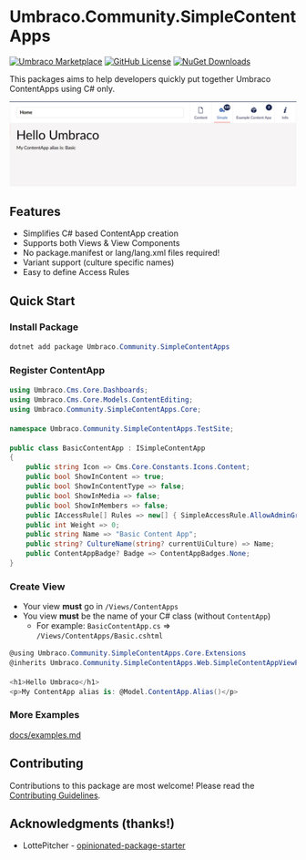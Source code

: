 # Umbraco.Community.SimpleContentApps

[![Umbraco Marketplace](https://img.shields.io/badge/Umbraco-Marketplace-%233544B1?style=flat&logo=umbraco)](https://marketplace.umbraco.com/package/umbraco.community.simplecontentapps)
[![GitHub License](https://img.shields.io/github/license/jcdcdev/Umbraco.Community.SimpleContentApps?color=8AB803&label=License&logo=github)](https://github.com/jcdcdev/Umbraco.Community.SimpleContentApps/blob/main/LICENSE)
[![NuGet Downloads](https://img.shields.io/nuget/dt/Umbraco.Community.SimpleContentApps?color=cc9900&label=Downloads&logo=nuget)](https://www.nuget.org/packages/Umbraco.Community.SimpleContentApps/)

This packages aims to help developers quickly put together Umbraco ContentApps using C# only.

![Basic ContentApp in the Umbraco Office](https://raw.githubusercontent.com/jcdcdev/Umbraco.Community.SimpleContentApps/main/docs/screenshot.png)

## Features
- Simplifies C# based ContentApp creation
- Supports both Views & View Components
- No package.manifest or lang/lang.xml files required!
- Variant support (culture specific names)
- Easy to define Access Rules

## Quick Start

### Install Package
```csharp
dotnet add package Umbraco.Community.SimpleContentApps 
```

### Register ContentApp

```csharp
using Umbraco.Cms.Core.Dashboards;
using Umbraco.Cms.Core.Models.ContentEditing;
using Umbraco.Community.SimpleContentApps.Core;

namespace Umbraco.Community.SimpleContentApps.TestSite;

public class BasicContentApp : ISimpleContentApp
{
    public string Icon => Cms.Core.Constants.Icons.Content;
    public bool ShowInContent => true;
    public bool ShowInContentType => false;
    public bool ShowInMedia => false;
    public bool ShowInMembers => false;
    public IAccessRule[] Rules => new[] { SimpleAccessRule.AllowAdminGroup };
    public int Weight => 0;
    public string Name => "Basic Content App";
    public string? CultureName(string? currentUiCulture) => Name;
    public ContentAppBadge? Badge => ContentAppBadges.None;
}
```

### Create View

- Your view **must** go in `/Views/ContentApps`
- You view **must** be the name of your C# class (without `ContentApp`)
  - For example: `BasicContentApp.cs` => `/Views/ContentApps/Basic.cshtml`

```csharp
@using Umbraco.Community.SimpleContentApps.Core.Extensions
@inherits Umbraco.Community.SimpleContentApps.Web.SimpleContentAppViewPage

<h1>Hello Umbraco</h1>
<p>My ContentApp alias is: @Model.ContentApp.Alias()</p>
```

### More Examples

[docs/examples.md](https://github.com/jcdcdev/Umbraco.Community.SimpleContentApps/blob/dev/docs/examples.md)

## Contributing

Contributions to this package are most welcome! Please read the [Contributing Guidelines](https://github.com/jcdcdev/Umbraco.Community.SimpleContentApps/blob/main/.github/CONTRIBUTING.md).

## Acknowledgments (thanks!)

- LottePitcher - [opinionated-package-starter](https://github.com/LottePitcher/opinionated-package-starter)